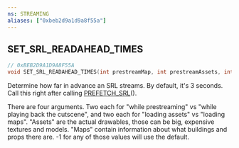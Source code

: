 ```yaml
---
ns: STREAMING
aliases: ["0xbeb2d9a1d9a8f55a"]
---
```

## SET_SRL_READAHEAD_TIMES

```c
// 0xBEB2D9A1D9A8F55A
void SET_SRL_READAHEAD_TIMES(int prestreamMap, int prestreamAssets, int playbackMap, int playbackAssets);
```

Determine how far in advance an SRL streams. By default, it's 3 seconds. Call this right after calling [PREFETCH_SRL](#_0x3D245789CE12982C)().

There are four arguments. Two each for "while prestreaming" vs "while playing back the cutscene", and two each for "loading assets" vs "loading maps". "Assets" are the actual drawables, those can be big, expensive textures and models. "Maps" contain information about what buildings and props there are. -1 for any of those values will use the default.

